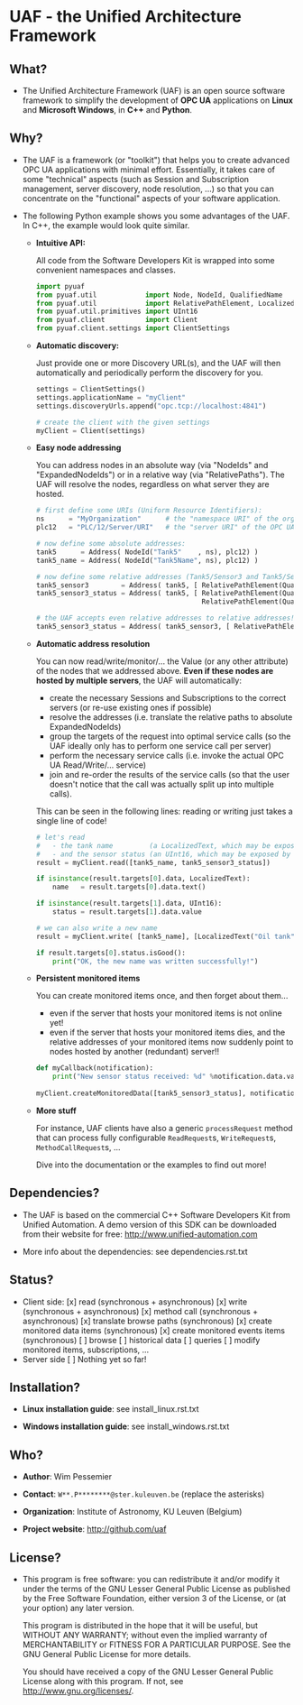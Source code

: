 UAF - the Unified Architecture Framework
========================================


What?
-------------------------------------------------------------------------------

 - The Unified Architecture Framework (UAF) is an open source software 
   framework to simplify the development of **OPC UA** applications 
   on **Linux** and **Microsoft Windows**, in **C++** and **Python**.
   
Why?
-------------------------------------------------------------------------------

 - The UAF is a framework (or "toolkit") that helps you to create advanced 
   OPC UA applications with minimal effort. Essentially, it takes care of
   some "technical" aspects (such as Session and Subscription management,
   server discovery, node resolution, ...) so that you can concentrate on 
   the "functional" aspects of your software application.  

 - The following Python example shows you some advantages of the UAF.
   In C++, the example would look quite similar.

    - **Intuitive API:**

      All code from the Software Developers Kit is wrapped into some 
      convenient namespaces and classes.

        ```python
        import pyuaf
        from pyuaf.util            import Node, NodeId, QualifiedName
        from pyuaf.util            import RelativePathElement, LocalizedText
        from pyuaf.util.primitives import UInt16
        from pyuaf.client          import Client
        from pyuaf.client.settings import ClientSettings
        ```
    
    - **Automatic discovery:**
    
       Just provide one or more Discovery URL(s), and the UAF will then
       automatically and periodically perform the discovery for you.
    
        ```python
        settings = ClientSettings()
        settings.applicationName = "myClient"
        settings.discoveryUrls.append("opc.tcp://localhost:4841")
        
        # create the client with the given settings
        myClient = Client(settings)
        ```
    
    - **Easy node addressing**
    
       You can address nodes in an absolute way 
        (via "NodeIds" and "ExpandedNodeIds")
       or in a relative way
        (via "RelativePaths").
       The UAF will resolve the nodes, regardless on what server they are hosted.
       
        ```python
        # first define some URIs (Uniform Resource Identifiers):
        ns      = "MyOrganization"      # the "namespace URI" of the organization or company
        plc12   = "PLC/12/Server/URI"   # the "server URI" of the OPC UA server running on some PLC
        
        # now define some absolute addresses:
        tank5      = Address( NodeId("Tank5"    , ns), plc12) )
        tank5_name = Address( NodeId("Tank5Name", ns), plc12) )
        
        # now define some relative addresses (Tank5/Sensor3 and Tank5/Sensor3/Status):
        tank5_sensor3        = Address( tank5, [ RelativePathElement(QualifiedName("Sensor3", ns)) ] )
        tank5_sensor3_status = Address( tank5, [ RelativePathElement(QualifiedName("Sensor3", ns)),
                                                 RelativePathElement(QualifiedName("Status" , ns)) ] )
        
        # the UAF accepts even relative addresses to relative addresses! So you could also do:
        tank5_sensor3_status = Address( tank5_sensor3, [ RelativePathElement(QualifiedName("Status", ns)) ] )
        ```

    - **Automatic address resolution**
    
       You can now read/write/monitor/... the Value (or any other attribute) of the nodes 
       that we addressed above. **Even if these nodes are hosted by multiple servers**,
       the UAF will automatically:
       
        - create the necessary Sessions and Subscriptions to the correct servers
          (or re-use existing ones if possible)
        - resolve the addresses
          (i.e. translate the relative paths to absolute ExpandedNodeIds)
        - group the targets of the request into optimal service calls 
          (so the UAF ideally only has to perform one service call per server)
        - perform the necessary service calls 
          (i.e. invoke the actual OPC UA Read/Write/... service)
        - join and re-order the results of the service calls
          (so that the user doesn't notice that the call was actually split up into multiple calls).
       
       This can be seen in the following lines: reading or writing just takes a single line of code!
       
        ```python
        # let's read 
        #   - the tank name         (a LocalizedText, which may be exposed by an OPC UA-enabled PLC) 
        #   - and the sensor status (an UInt16, which may be exposed by some OPC UA-enabled smart sensor)
        result = myClient.read([tank5_name, tank5_sensor3_status])
        
        if isinstance(result.targets[0].data, LocalizedText):
            name   = result.targets[0].data.text()
        
        if isinstance(result.targets[1].data, UInt16):
            status = result.targets[1].data.value
        
        # we can also write a new name
        result = myClient.write( [tank5_name], [LocalizedText("Oil tank", "EN")] )
        
        if result.targets[0].status.isGood():
            print("OK, the new name was written successfully!")
        ```

    - **Persistent monitored items**

       You can create monitored items once, and then forget about them...
        - even if the server that hosts your monitored items is not online yet!
        - even if the server that hosts your monitored items dies, and the 
           relative addresses of your monitored items now suddenly point to  
           nodes hosted by another (redundant) server!!
       
        ```python
        def myCallback(notification):
            print("New sensor status received: %d" %notification.data.value)
            
        myClient.createMonitoredData([tank5_sensor3_status], notificationCallbacks = [myCallback])
        ```
    
    - **More stuff**
        
        For instance, UAF clients have also a generic `processRequest` method that can process
        fully configurable `ReadRequest`s, `WriteRequest`s, `MethodCallRequest`s, ...
        
        Dive into the documentation or the examples to find out more!



Dependencies?
-------------------------------------------------------------------------------

 - The UAF is based on the commercial C++ Software Developers Kit from 
   Unified Automation. A demo version of this SDK can be downloaded
   from their website for free:
   http://www.unified-automation.com

 - More info about the dependencies: see dependencies.rst.txt

   
Status?
-------------------------------------------------------------------------------

 - Client side:
    [x] read (synchronous + asynchronous)
    [x] write (synchronous + asynchronous)
    [x] method call (synchronous + asynchronous)
    [x] translate browse paths (synchronous)
    [x] create monitored data items (synchronous)
    [x] create monitored events items (synchronous)
    [ ] browse
    [ ] historical data
    [ ] queries
    [ ] modify monitored items, subscriptions, ...
 - Server side
    [ ] Nothing yet so far!


Installation?
-------------------------------------------------------------------------------

  - **Linux installation guide**: see install_linux.rst.txt
  
  - **Windows installation guide**: see install_windows.rst.txt


Who?
-------------------------------------------------------------------------------

  - **Author**: Wim Pessemier

  - **Contact**: `W**.P********@ster.kuleuven.be` (replace the asterisks)

  - **Organization**: Institute of Astronomy, KU Leuven (Belgium)

  - **Project website**: http://github.com/uaf
 

License?
-------------------------------------------------------------------------------

  - This program is free software: you can redistribute it and/or modify
    it under the terms of the GNU Lesser General Public License as
    published by the Free Software Foundation, either version 3 of the
    License, or (at your option) any later version.

    This program is distributed in the hope that it will be useful,
    but WITHOUT ANY WARRANTY; without even the implied warranty of
    MERCHANTABILITY or FITNESS FOR A PARTICULAR PURPOSE.  See the
    GNU General Public License for more details.

    You should have received a copy of the GNU Lesser General Public License
    along with this program.  If not, see <http://www.gnu.org/licenses/>.

